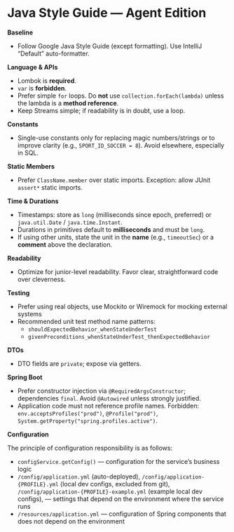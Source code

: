 Java Style Guide — Agent Edition
================================

**Baseline**

*   Follow Google Java Style Guide (except formatting). Use IntelliJ “Default” auto-formatter.

**Language & APIs**

*   Lombok is **required**.
*   `var` is **forbidden**.
*   Prefer simple `for` loops. Do **not** use `collection.forEach(lambda)` unless the lambda is a **method reference**.
*   Keep Streams simple; if readability is in doubt, use a loop.

**Constants**

*   Single-use constants only for replacing magic numbers/strings or to improve clarity (e.g., `SPORT_ID_SOCCER = 8`). Avoid elsewhere, especially in SQL.

**Static Members**

*   Prefer `ClassName.member` over static imports. Exception: allow JUnit `assert*` static imports.

**Time & Durations**

*   Timestamps: store as `long` (milliseconds since epoch, preferred) or `java.util.Date` / `java.time.Instant`.
*   Durations in primitives default to **milliseconds** and must be `long`.
*   If using other units, state the unit in the **name** (e.g., `timeoutSec`) or a **comment** above the declaration.

**Readability**

*   Optimize for junior-level readability. Favor clear, straightforward code over cleverness.

**Testing**

* Prefer using real objects, use Mockito or Wiremock for mocking external systems
*   Recommended unit test method name patterns:
    *   `shouldExpectedBehavior_whenStateUnderTest`
    *   `givenPreconditions_whenStateUnderTest_thenExpectedBehavior`

**DTOs**

*   DTO fields are `private`; expose via getters.

**Spring Boot**

*   Prefer constructor injection via `@RequiredArgsConstructor`; dependencies `final`. Avoid `@Autowired` unless strongly justified.
*   Application code must not reference profile names. Forbidden: `env.acceptsProfiles("prod")`, `@Profile("prod")`, `System.getProperty("spring.profiles.active")`.

**Configuration**

The principle of configuration responsibility is as follows:
* `configService.getConfig()` — configuration for the service’s business logic
* `/config/application.yml` (auto-deployed), `/config/application-{PROFILE}.yml` (local dev configs, excluded from git), `/config/application-{PROFILE}-example.yml` (example local dev configs),  — settings that depend on the environment where the service runs
* `/resources/application.yml` — configuration of Spring components that does not depend on the environment
  
